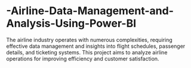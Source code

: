 # -Airline-Data-Management-and-Analysis-Using-Power-BI
 The airline industry operates with numerous complexities, requiring effective data management and insights into flight schedules,  passenger details, and ticketing systems. This project aims to analyze airline operations for improving efficiency and customer  satisfaction.
